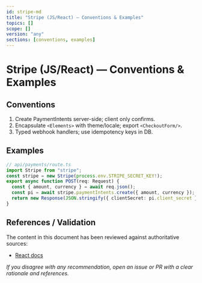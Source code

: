 ```yaml
---
id: stripe-md
title: "Stripe (JS/React) — Conventions & Examples"
topics: []
scope: []
version: "any"
sections: [conventions, examples]
---
```

# Stripe (JS/React) — Conventions & Examples

## Conventions
1. Create PaymentIntents server-side; client only confirms.
2. Encapsulate `<Elements>` with theme/locale; export `<CheckoutForm/>`.
3. Typed webhook handlers; use idempotency keys in DB.

## Examples
```ts
// api/payments/route.ts
import Stripe from "stripe";
const stripe = new Stripe(process.env.STRIPE_SECRET_KEY!);
export async function POST(req: Request) {
  const { amount, currency } = await req.json();
  const pi = await stripe.paymentIntents.create({ amount, currency });
  return new Response(JSON.stringify({ clientSecret: pi.client_secret }));
}
```

## References / Validation

The content in this document has been reviewed against authoritative sources:
- [React docs](https://react.dev)

_If you disagree with any recommendation, open an issue or PR with a clear rationale and references._

